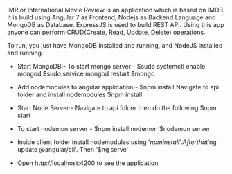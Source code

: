 IMR or International Movie Review is an application which is based on IMDB. It is build using Angular 7 as Frontend, Nodejs as Backend Language and MongoDB as Database. ExpressJS is used to build REST API. Using this app anyone can perform CRUD(Create, Read, Update, Delete) operations.

To run, you just have MongoDB installed and running, and NodeJS installed and running.

* Start MongoDB:-
	To start mongo server - $sudo systemctl enable mongod
							$sudo service mongod restart
							$mongo

* Add nodemodules to angular application:-
							$npm install
	Navigate to api folder and install nodemodules
							$npm install

* Start Node Server:- Navigate to api folder then do the following
							$npm start
	
* To start nodemon server - $npm install nodemon
							$nodemon server 

* Inside client folder install nodemodules using '$npm install'. After that '$ng update @angular/cli'. Then '$ng serve'
* Open http://localhost:4200 to see the application
